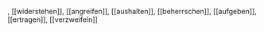 , [[widerstehen]], [[angreifen]], [[aushalten]], [[beherrschen]], [[aufgeben]], [[ertragen]], [[verzweifeln]]